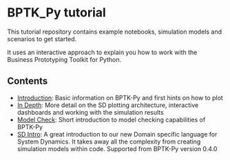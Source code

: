 # BPTK_Py tutorial

This tutorial repository contains example notebooks, simulation models and scenarios to get started.

It uses an interactive approach to explain you how to work with the Business Prototyping Toolkit for Python.

## Contents

- [Introduction](bptk_py_introduction.ipynb): Basic information on BPTK-Py and first hints on how to plot
- [In Depth](bptk_py_indepth.ipynb): More detail on the SD plotting architecture, interactive dashboards and working with the simulation results
- [Model Check](model_check.ipynb): Short introduction to model checking capabilities of BPTK-Py
- [SD Intro](bptk_py_sd_intro.ipynb): A great introduction to our new Domain specific language for System Dynamics. It takes away all the complexity from creating simulation models within code. Supported from BPTK-Py version 0.4.0
